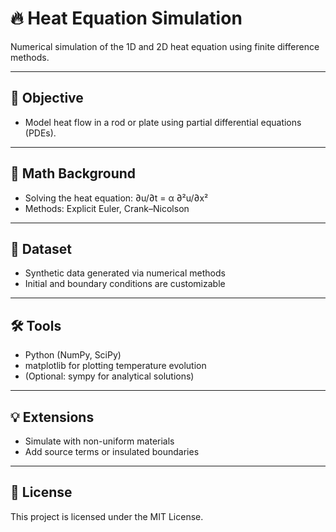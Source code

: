 # 🔥 Heat Equation Simulation

Numerical simulation of the 1D and 2D heat equation using finite difference methods.

---

## 🎯 Objective

- Model heat flow in a rod or plate using partial differential equations (PDEs).

---

## 🧮 Math Background

- Solving the heat equation: ∂u/∂t = α ∂²u/∂x²
- Methods: Explicit Euler, Crank–Nicolson

---

## 🔢 Dataset

- Synthetic data generated via numerical methods
- Initial and boundary conditions are customizable

---

## 🛠️ Tools

- Python (NumPy, SciPy)
- matplotlib for plotting temperature evolution
- (Optional: sympy for analytical solutions)

---

## 💡 Extensions

- Simulate with non-uniform materials
- Add source terms or insulated boundaries

---

## 📜 License

This project is licensed under the MIT License.


